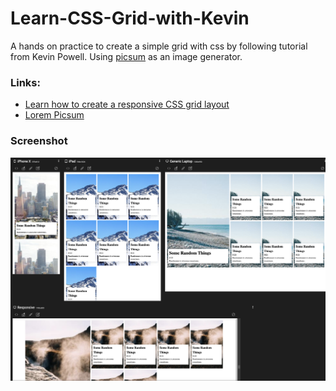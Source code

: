 # Learn-CSS-Grid-with-Kevin

A hands on practice to create a simple grid with css by following tutorial from Kevin Powell. Using [picsum](https://picsum.photos/) as an image generator.

### Links: <br>

- [Learn how to create a responsive CSS grid layout](https://youtu.be/sKFW3wek21Q)
- [Lorem Picsum](https://picsum.photos/)

### Screenshot

![Result of css grid with Responsively App](screenshot.png)
